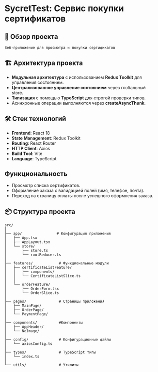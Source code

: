 # SycretTest: Сервис покупки сертификатов

## 🚀 Обзор проекта

    Веб-приложение для просмотра и покупки сертификатов

## 🏗 Архитектура проекта

- **Модульная архитектура** с использованием **Redux Toolkit** для управления состоянием.
- **Централизованное управление состоянием** через глобальный store.
- **Типизация** с помощью **TypeScript** для строгой проверки типов.
- Асинхронные операции выполняются через **createAsyncThunk**.

## 🛠 **Стек технологий**

- **Frontend**: React 18
- **State Management**: Redux Toolkit
- **Routing**: React Router
- **HTTP Client**: Axios
- **Build Tool**: Vite
- **Language**: TypeScript

## **Функциональность**

- Просмотр списка сертификатов.
- Оформление заказа с валидацией полей (имя, телефон, почта).
- Переход на страницу оплаты после успешного оформления заказа.

## 📦 Структура проекта

```
src/
│
├── app/                # Конфигурация приложения
│   ├── App.tsx
│   ├── AppLayout.tsx
│   └── store/
│       ├── store.ts
│       └── rootReducer.ts
│
├── features/            # Функциональные модули
│   ├── certificateListFeature/
│   │   ├── components/
│   │   └── CertificateListSlice.ts
│   │
│   └── orderFeature/
│       ├── OrderForm.tsx
│       └── OrderSlice.ts
│
├── pages/               # Страницы приложения
│   ├── MainPage/
│   ├── OrderPage/
│   └── PaymentPage/
│
├── components/          #Компоненты
│   ├── AppHeader/
│   └── NoImage/
│
├── config/              # Конфигурационные файлы
│   └── axiosConfig.ts
│
├── types/               # TypeScript типы
│   └── index.ts
│
└── utils/               # Утилиты
```

